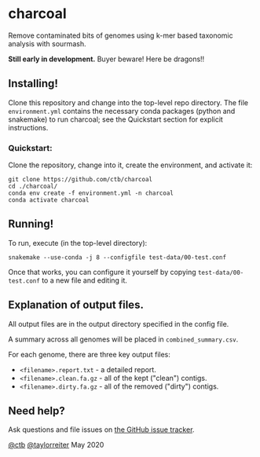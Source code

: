 # charcoal

Remove contaminated bits of genomes using k-mer based taxonomic analysis
with sourmash.

**Still early in development.** Buyer beware! Here be dragons!!

## Installing!

Clone this repository and change into the top-level repo directory.
The file `environment.yml` contains the necessary conda packages
(python and snakemake) to run charcoal; see the Quickstart section
for explicit instructions.

### Quickstart:

Clone the repository, change into it, create the environment, and activate it:

```
git clone https://github.com/ctb/charcoal
cd ./charcoal/
conda env create -f environment.yml -n charcoal
conda activate charcoal
```

## Running!

To run, execute (in the top-level directory):

```
snakemake --use-conda -j 8 --configfile test-data/00-test.conf
```

Once that works, you can configure it yourself by copying
`test-data/00-test.conf` to a new file and editing it.

## Explanation of output files.

All output files are in the output directory specified in the config
file.

A summary across all genomes will be placed in
`combined_summary.csv`.

For each genome, there are three key output files:
* `<filename>.report.txt` - a detailed report.
* `<filename>.clean.fa.gz` - all of the kept ("clean") contigs.
* `<filename>.dirty.fa.gz` - all of the removed ("dirty") contigs.

## Need help?

Ask questions and file issues on [the GitHub issue tracker](https://github.com/dib-lab/charcoal/issues).

[@ctb](https://github.com/ctb/) [@taylorreiter](https://github.com/taylorreiter)
May 2020
